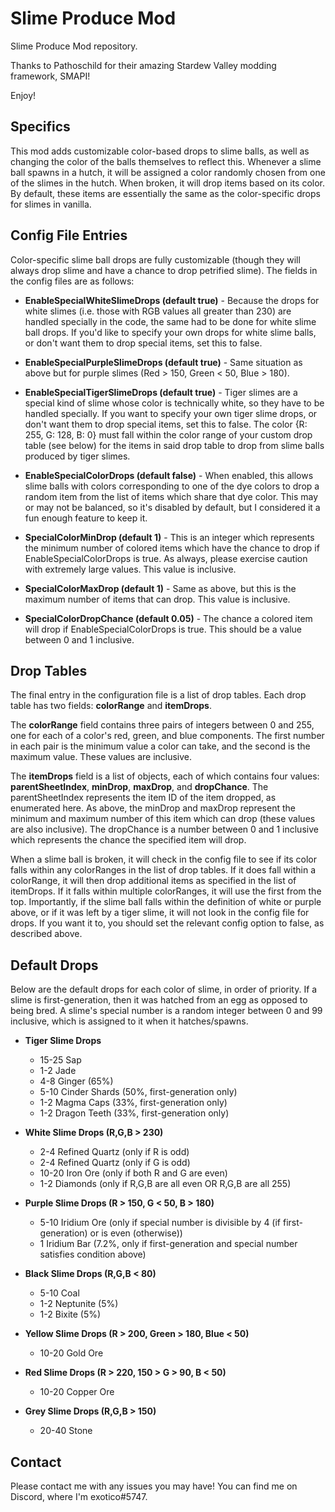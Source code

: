 # Slime Produce Mod

Slime Produce Mod repository.

Thanks to Pathoschild for their amazing Stardew Valley modding framework, SMAPI!

Enjoy!

## Specifics
This mod adds customizable color-based drops to slime balls, as well as changing the color of the balls themselves to reflect this. Whenever a slime ball spawns in a hutch, it will be assigned a color randomly chosen from one of the slimes in the hutch. When broken, it will drop items based on its color. By default, these items are essentially the same as the color-specific drops for slimes in vanilla.

## Config File Entries
Color-specific slime ball drops are fully customizable (though they will always drop slime and have a chance to drop petrified slime). The fields in the config files are as follows:
- **EnableSpecialWhiteSlimeDrops (default true)** - Because the drops for white slimes (i.e. those with RGB values all greater than 230) are handled specially in the code, the same had to be done for white slime ball drops. If you'd like to specify your own drops for white slime balls, or don't want them to drop special items, set this to false.

- **EnableSpecialPurpleSlimeDrops (default true)** - Same situation as above but for purple slimes (Red > 150, Green < 50, Blue > 180).

- **EnableSpecialTigerSlimeDrops (default true)** - Tiger slimes are a special kind of slime whose color is technically white, so they have to be handled specially. If you want to specify your own tiger slime drops, or don't want them to drop special items, set this to false. The color {R: 255, G: 128, B: 0} must fall within the color range of your custom drop table (see below) for the items in said drop table to drop from slime balls produced by tiger slimes.

- **EnableSpecialColorDrops (default false)** - When enabled, this allows slime balls with colors corresponding to one of the dye colors﻿ to drop a random item from the list of items which share that dye color. This may or may not be balanced, so it's disabled by default, but I considered it a fun enough feature to keep it.

- **SpecialColorMinDrop (default 1)** - This is an integer which represents the minimum number of colored items which have the chance to drop if EnableSpecialColorDrops is true. As always, please exercise caution with extremely large values. This value is inclusive.

- **SpecialColorMaxDrop (default 1)** - Same as above, but this is the maximum number of items that can drop. This value is inclusive.

- **SpecialColorDropChance (default 0.05)** - The chance a colored item will drop if EnableSpecialColorDrops is true. This should be a value between 0 and 1 inclusive.

## Drop Tables
The final entry in the configuration file is a list of drop tables. Each drop table has two fields: **colorRange** and **itemDrops**. 

The **colorRange** field contains three pairs of integers between 0 and 255, one for each of a color's red, green, and blue components. The first number in each pair is the minimum value a color can take, and the second is the maximum value. These values are inclusive.

The **itemDrops** field is a list of objects, each of which contains four values: **parentSheetIndex**, **minDrop**, **maxDrop**, and **dropChance**. The parentSheetIndex represents the item ID of the item dropped, as enumerated here﻿. As above, the minDrop and maxDrop represent the minimum and maximum number of this item which can drop (these values are also inclusive). The dropChance is a number between 0 and 1 inclusive which represents the chance the specified item will drop.

When a slime ball is broken, it will check in the config file to see if its color falls within any colorRanges in the list of drop tables. If it does fall within a colorRange, it will then drop additional items as specified in the list of itemDrops. If it falls within multiple colorRanges, it will use the first from the top. Importantly, if the slime ball falls within the definition of white or purple above, or if it was left by a tiger slime, it will not look in the config file for drops. If you want it to, you should set the relevant config option to false, as described above.

## Default Drops
Below are the default drops for each color of slime, in order of priority. If a slime is first-generation, then it was hatched from an egg as opposed to being bred. A slime's special number is a random integer between 0 and 99 
inclusive, which is assigned to it when it hatches/spawns.
- **Tiger Slime Drops**
  - 15-25 Sap
  - 1-2 Jade
  - 4-8 Ginger (65%)
  - 5-10 Cinder Shards (50%, first-generation only)
  - 1-2 Magma Caps (33%, first-generation only)
  - 1-2 Dragon Teeth (33%, first-generation only)

- **White Slime Drops (R,G,B > 230)**
  - 2-4 Refined Quartz (only if R is odd)
  - 2-4 Refined Quartz (only if G is odd)
  - 10-20 Iron Ore (only if both R and G are even)
  - 1-2 Diamonds (only if R,G,B are all even OR R,G,B are all 255)

- **Purple Slime Drops (R > 150, G < 50, B > 180)**
  - 5-10 Iridium Ore (only if special number is divisible by 4 (if first-generation) or is even (otherwise))
  - 1 Iridium Bar (7.2%, only if first-generation and special number satisfies condition above) 

- **Black Slime Drops (R,G,B < 80)**
  - 5-10 Coal
  - 1-2 Neptunite (5%)
  - 1-2 Bixite (5%)

- **Yellow Slime Drops (R > 200, Green > 180, Blue < 50)**
  - 10-20 Gold Ore

- **Red Slime Drops (R > 220, 150 > G > 90, B < 50)**
  - 10-20 Copper Ore

- **Grey Slime Drops (R,G,B > 150)**
  - 20-40 Stone

## Contact
Please contact me with any issues you may have! You can find me on Discord, where I'm exotico#5747.